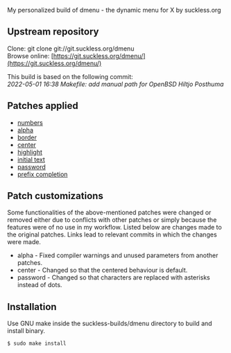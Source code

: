 My personalized build of dmenu - the dynamic menu for X by suckless.org

## Upstream repository
Clone: git clone git://git.suckless.org/dmenu  
Browse online: [https://git.suckless.org/dmenu/](https://git.suckless.org/dmenu/)

This build is based on the following commit:  
*2022-05-01 16:38	Makefile: add manual path for OpenBSD	Hiltjo Posthuma*

## Patches applied

- [numbers](https://tools.suckless.org/dmenu/patches/numbers/dmenu-numbers-4.9.diff)
- [alpha](https://tools.suckless.org/dmenu/patches/alpha/dmenu-alpha-20210605-1a13d04.diff)
- [border](https://tools.suckless.org/dmenu/patches/border/dmenu-border-4.9.diff)
- [center](https://tools.suckless.org/dmenu/patches/center/dmenu-center-20200111-8cd37e1.diff)
- [highlight](https://tools.suckless.org/dmenu/patches/highlight/dmenu-highlight-20201211-fcdc159.diff)
- [initial text](https://tools.suckless.org/dmenu/patches/initialtext/dmenu-initialtext-4.7.diff)
- [password](https://tools.suckless.org/dmenu/patches/password/dmenu-password-5.0.diff)
- [prefix completion](https://tools.suckless.org/dmenu/patches/prefix-completion/dmenu-prefixcompletion-4.9.diff)

## Patch customizations
Some functionalities of the above-mentioned patches were changed or removed either due to conflicts with other patches or simply because the features were of no use in my workflow. Listed below are changes made to the original patches. Links lead to relevant commits in which the changes were made.
- alpha - Fixed compiler warnings and unused parameters from another patches.
- center - Changed so that the centered behaviour is default.
- password - Changed so that characters are replaced with asterisks instead of dots.

## Installation
Use GNU make inside the suckless-builds/dmenu directory to build and install binary.
```
$ sudo make install
```
